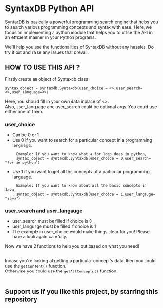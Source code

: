 # SyntaxDB Python API

SyntaxDB is basically a powerful programming search engine that helps you to search various programming concepts and syntax with ease. Here, we focus on implementing a python module that helps you to utlise the API in an efficient manner in your Python programs.<br/>

We'll help you use the functionalities of SyntaxDB without any hassles. Do try it out and raise any issues that prevail. <br/>

## HOW TO USE THIS API ?
Firstly create an object of Syntaxdb class

    syntax_object = syntaxdb.Syntaxdb(user_choice = <>,user_search=<>,user_language=<>)

Here, you should fill in your own data inplace of <>.<br/>
Also, user_language and user_search could be optional args. You could use either one of them.

### user_choice
- Can be 0 or 1
- Use 0 if you want to search for a particular concept in a programming language.
```
     Example: If you want to know what a for loop does in python,
     syntax_object = syntaxdb.Syntaxdb(user_choice = 0,user_search= "for in python")
```
- Use 1 if you want to get all the concepts of a particular programming language.
```
     Example: If you want to know about all the basic concepts in Java,
     syntax_object = syntaxdb.Syntaxdb(user_choice = 1,user_langauge= "java")
```

### user_search and user_langauge
- user_search must be filled if choice is 0
- user_language must be filled if choice is 1
- The example in user_choice would make things clear for you! Please have a look again carefully.

Now we have 2 functions to help you out based on what you need!<br/><br/>

Incase you're looking at getting a particular concept's data, then you could use the ```getContent()``` function.<br/>
Otherwise you could use the ```getAllConcepts()``` function.<br/><br/>
## Support us if you like this project, by starring this repository
